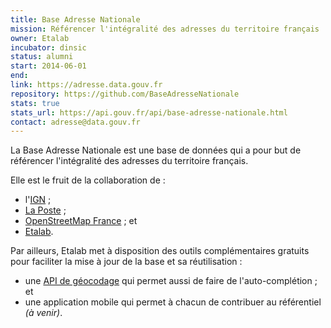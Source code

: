 ```yaml
---
title: Base Adresse Nationale
mission: Référencer l'intégralité des adresses du territoire français
owner: Etalab
incubator: dinsic
status: alumni
start: 2014-06-01
end:
link: https://adresse.data.gouv.fr
repository: https://github.com/BaseAdresseNationale
stats: true
stats_url: https://api.gouv.fr/api/base-adresse-nationale.html
contact: adresse@data.gouv.fr
---
```


La Base Adresse Nationale est une base de données qui a pour but de référencer l'intégralité des adresses du territoire français.

Elle est le fruit de la collaboration de :

- l'[IGN](http://www.ign.fr/) ;
- [La Poste](https://www.laposte.fr/entreprise/produits-et-services/sna-normalisation-des-adresses) ;
- [OpenStreetMap France](http://openstreetmap.fr/) ; et
- [Etalab](http://www.etalab.gouv.fr/).

Par ailleurs, Etalab met à disposition des outils complémentaires gratuits pour faciliter la mise à jour de la base et sa réutilisation :

- une [API de géocodage](https://api.gouv.fr/api/base-adresse-nationale.html) qui permet aussi de faire de l'auto-complétion ; et
- une application mobile qui permet à chacun de contribuer au référentiel _(à venir)_.
